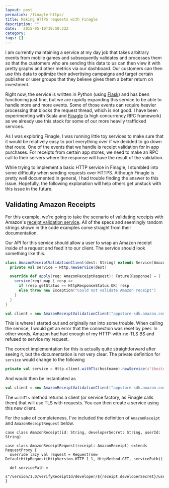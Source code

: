 ```yaml
---
layout: post
permalink: /finagle-https/
title: Making HTTPS requests with Finagle
description: ""
date:   2015-05-10T19:50:22Z
category: 
tags: []
---
```


I am currently maintaining a service at my day job that takes arbitrary events
from mobile games and subsequently validates and processes them so that the
customers who are sending this data to us can then view it with pretty graphs
and other metrics via our dashboard. Our customers can then use this data to
optimize their advertising campaigns and target certain publisher or user groups
that they believe gives them a better return on investment.

Right now, the service is written in Python (using [Flask](http://flask.pocoo.org/))
and has been functioning just fine, but we are rapidly expanding this service
to be able to handle more and more events. Some of those events can require
heavier processing that blocks the request thread, which is not good. I have
been experimenting with Scala and [Finagle](https://twitter.github.io/finagle/)
(a high concurrency RPC framework) as we already use this stack for some of our
more heavily trafficked services.

As I was exploring Finagle, I was running little toy services to make sure that
it would be relatively easy to port everything over if we decided to go down
that route. One of the events that we handle is receipt validation for in app
purchases. For receipts from certain app stores, we need to make an RPC call
to their servers where the response will have the result of the validation.

While trying to implement a basic HTTP service in Finagle, I stumbled into some
difficulty when sending requests over HTTPS. Although Finagle is pretty well
documented in general, I had trouble finding the answer to this issue. Hopefully,
the following explanation will help others get unstuck with this issue in the
future.

## Validating Amazon Receipts

For this example, we're going to take the scenario of validating receipts with
Amazon's [receipt validation service](https://developer.amazon.com/public/apis/earn/in-app-purchasing/docs-v2/verifying-receipts-in-iap-2.0).
All of the specs and seemingly random strings shown in the code examples come
straight from their documentation.

Our API for this service should allow a user to wrap an Amazon receipt inside of
a request and feed it to our client. The service should look something like this.

``` scala
class AmazonReceiptValidationClient(dest: String) extends Service[AmazonReceiptRequest, Response] {
  private val service = Http.newService(dest)

  override def apply(req: AmazonReceiptRequest): Future[Response] = {
    service(req) map { resp =>
      if (resp.getStatus == HttpResponseStatus.OK) resp
      else throw new Exception("Could not validate Amazon receipt")
    }
  }
}

val client = new AmazonReceiptValidationClient("appstore-sdk.amazon.com:443")
```

This is where I started out and originally ran into some trouble. When calling
the service, I would get an error that the connection was reset by peer. In other
words, Amazon had had enough of my HTTP-with-no-TLS BS and refused to
service my request.

The correct implementation for this is actually quite straightforward after
seeing it, but the documentation is not very clear. The private definition
for `service` would change to the following

``` scala
private val service = Http.client.withTls(hostname).newService(s"$hostname:443")
```

And would then be instantiated as

``` scala
val client = new AmazonReceiptValidationClient("appstore-sdk.amazon.com")
```

The `withTls` method returns a client (or service factory, as Finagle calls them)
that will use TLS with requests. You can then create a service using this new
client.

For the sake of completeness, I've included the definition of `AmazonReceipt`
and `AmazonReceiptRequest` below.

```
case class AmazonReceipt(id: String, developerSecret: String, userId: String)

case class AmazonReceiptRequest(receipt: AmazonReceipt) extends RequestProxy {
  override lazy val request = Request(new DefaultHttpRequest(HttpVersion.HTTP_1_1, HttpMethod.GET, servicePath))

  def servicePath =
    s"/version/1.0/verifyReceiptId/developer/${receipt.developerSecret}/user/${receipt.userId}/receiptId/${receipt.id}"
}
```
